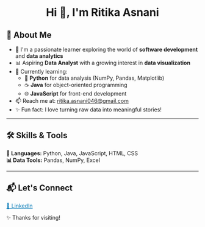 <h1 align="center">Hi 👋, I'm Ritika Asnani</h1>

<h2>🧠 About Me</h2>

- 🔭 I'm a passionate learner exploring the world of **software development** and **data analytics**
- 📊 Aspiring **Data Analyst** with a growing interest in **data visualization**
- 🌱 Currently learning:
  - 🐍 <b>Python</b> for data analysis (NumPy, Pandas, Matplotlib)
  - ☕ <b>Java</b> for object-oriented programming
  - 🌐 <b>JavaScript</b> for front-end development
- 📫 Reach me at: <a href="mailto:ritika.asnani046@gmail.com">ritika.asnani046@gmail.com</a>
- ✨ Fun fact: I love turning raw data into meaningful stories!

<hr />

<h2>🛠️ Skills & Tools</h2>  

<b>💬 Languages:</b> Python, Java, JavaScript, HTML, CSS  
<b>📊 Data Tools:</b> Pandas, NumPy, Excel  

<hr />

<h2>📬 Let's Connect</h2>

<a href="https://www.linkedin.com/in/ritika-asnani-9b432a285/" style="color: #0077b5;">🔗 LinkedIn</a><br>

✨ Thanks for visiting!
